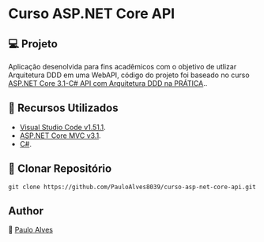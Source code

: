 # Curso ASP.NET Core API

## :computer: Projeto

Aplicação desenolvida para fins acadêmicos com o objetivo de utlizar Arquitetura DDD em uma WebAPI, código do projeto foi baseado no curso [ASP.NET Core 3.1-C# API com Arquitetura DDD na PRÁTICA](https://www.udemy.com/course/aspnet-core-22-c-api-com-arquitetura-ddd-na-pratica/)..

## :wrench: Recursos Utilizados

- [Visual Studio Code v1.51.1](https://code.visualstudio.com/).
- [ASP.NET Core MVC v3.1](https://dotnet.microsoft.com/download/dotnet-core/3.1).
- [C#](https://docs.microsoft.com/pt-br/dotnet/csharp/getting-started/).

## :floppy_disk: Clonar Repositório

`git clone https://github.com/PauloAlves8039/curso-asp-net-core-api.git`

## Author

:boy: [Paulo Alves](https://github.com/PauloAlves8039)
